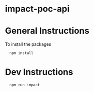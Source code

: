 # impact-poc-api

# General Instructions
 To install the packages
 
      npm install
      
# Dev Instructions
      
      npm run impact
